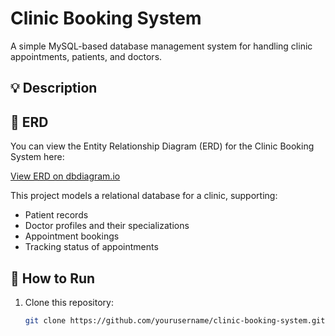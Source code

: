 # Clinic Booking System

A simple MySQL-based database management system for handling clinic appointments, patients, and doctors.

## 💡 Description

## 🧠 ERD

You can view the Entity Relationship Diagram (ERD) for the Clinic Booking System here:

[View ERD on dbdiagram.io](https://dbdiagram.io/d/68219b485b2fc4582f2999db)

This project models a relational database for a clinic, supporting:

- Patient records
- Doctor profiles and their specializations
- Appointment bookings
- Tracking status of appointments

## 🚀 How to Run

1. Clone this repository:
   ```bash
   git clone https://github.com/yourusername/clinic-booking-system.git
   ```
